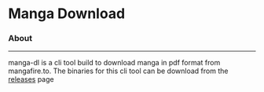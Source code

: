 # Manga Download

### About
---
manga-dl is a cli tool build to download manga in pdf format from mangafire.to.
The binaries for this cli tool can be download from the [releases](https://github.com/xortock/manga-download/releases) page